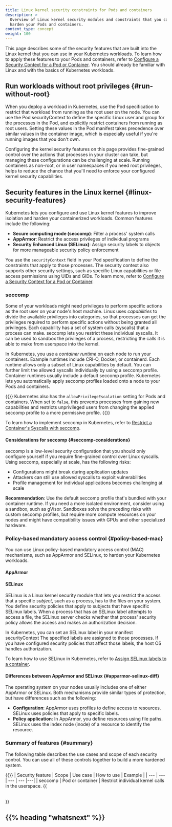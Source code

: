 ```yaml
---
title: Linux kernel security constraints for Pods and containers
description: >
  Overview of Linux kernel security modules and constraints that you can use to
  harden your Pods and containers.
content_type: concept
weight: 100
---
```


<!-- overview -->

This page describes some of the security features that are built into the Linux
kernel that you can use in your Kubernetes workloads. To learn how to apply
these features to your Pods and containers, refer to
[Configure a Security Context for a Pod or Container](/docs/tasks/configure-pod-container/security-context/).
You should already be familiar with Linux and with the basics of Kubernetes
workloads.

<!-- body -->

## Run workloads without root privileges {#run-without-root}

When you deploy a workload in Kubernetes, use the Pod specification to restrict
that workload from running as the root user on the node. You can use the Pod
securityContext to define the specific Linux user and group for the processes in
the Pod, and explicitly restrict containers from running as root users. Setting
these values in the Pod manifest takes precedence over similar values in the
container image, which is especially useful if you're running images that you
don't own.

Configuring the kernel security features on this page provides fine-grained
control over the actions that processes in your cluster can take, but managing
these configurations can be challenging at scale. Running containers as
non-root, or in user namespaces if you need root privileges, helps to reduce the
chance that you'll need to enforce your configured kernel security capabilities.

## Security features in the Linux kernel {#linux-security-features}

Kubernetes lets you configure and use Linux kernel features to improve isolation
and harden your containerized workloads. Common features include the following:

* **Secure computing mode (seccomp)**: Filter a process' system calls
* **AppArmor**: Restrict the access privileges of individual programs
* **Security Enhanced Linux (SELinux)**: Assign security labels to objects for
  more manageable security policy enforcement

You use the `securityContext` field in your Pod specification to define the
constraints that apply to those processes. The security context also supports
other security settings, such as specific Linux capabilities or file access
permissions using UIDs and GIDs. To learn more, refer to
[Configure a Security Context for a Pod or Container](/docs/tasks/configure-pod-container/security-context/).

### seccomp

Some of your workloads might need privileges to perform specific actions as the
root user on your node's host machine. Linux uses *capabilities* to divide the
available privileges into categories, so that processes can get the privileges
required to perform specific actions without being granted all privileges. Each
capability has a set of system calls (syscalls) that a process can make. seccomp
lets you restrict these individual syscalls. <!--Copied from seccomp tutorial-->
It can be used to sandbox the privileges of a process, restricting the calls it
is able to make from userspace into the kernel.<!--End copy-->

In Kubernetes, you use a *container runtime* on each node to run your
containers. Example runtimes include CRI-O, Docker, or containerd. Each runtime
allows only a subset of Linux capabilities by default. You can further limit the
allowed syscalls individually by using a seccomp profile. Container runtimes
usually include a default seccomp profile. <!--Copied from seccomp tutorial-->
Kubernetes lets you automatically
apply seccomp profiles loaded onto a node to your Pods and containers.<!--End copy-->

{{<note>}}
Kubernetes also has the `allowPrivilegeEscalation` setting for Pods and
containers. When set to `false`, this prevents processes from gaining new
capabilities and restricts unprivileged users from changing the applied seccomp
profile to a more permissive profile.
{{</note>}}

To learn how to implement seccomp in Kubernetes, refer to
[Restrict a Container's Syscalls with seccomp](/docs/tutorials/security/seccomp/).

#### Considerations for seccomp {#seccomp-considerations}

seccomp is a low-level security configuration that you should only configure
yourself if you require fine-grained control over Linux syscalls. Using
seccomp, especially at scale, has the following risks:

* Configurations might break during application updates
* Attackers can still use allowed syscalls to exploit vulnerabilities
* Profile management for individual applications becomes challenging at scale

**Recommendation**: Use the default seccomp profile that's bundled with your
container runtime. If you need a more isolated environment, consider using a
sandbox, such as gVisor. Sandboxes solve the preceding risks with custom
seccomp profiles, but require more compute resources on your nodes and might
have compatibility issues with GPUs and other specialized hardware.

### Policy-based mandatory access control {#policy-based-mac}

You can use Linux policy-based mandatory access control (MAC) mechanisms, such
as AppArmor and SELinux, to harden your Kubernetes workloads.

#### AppArmor

#### SELinux

SELinux is a Linux kernel security module that lets you restrict the access
that a specific *subject*, such as a process, has to the files on your system.
You define security policies that apply to subjects that have specific SELinux
labels. When a process that has an SELinux label attempts to access a file, the
SELinux server checks whether that process' security policy allows the access
and makes an authorization decision.

In Kubernetes, you can set an SELinux label in your manifest securityContext
The specified labels are assigned to those processes. If you have configured
security policies that affect those labels, the host OS handles authorization.

To learn how to use SELinux in Kubernetes, refer to
[Assign SELinux labels to a container](/docs/tasks/configure-pod-container/security-context/#assign-selinux-labels-to-a-container).

#### Differences between AppArmor and SELinux {#apparmor-selinux-diff}

The operating system on your nodes usually includes one of either AppArmor or
SELinux. Both mechanisms provide similar types of protection, but have
differences such as the following:

* **Configuration**: AppArmor uses profiles to define access to resources.
  SELinux uses policies that apply to specific labels.
* **Policy application**: In AppArmor, you define resources using file paths.
  SELinux uses the index node (inode) of a resource to identify the resource.

### Summary of features {#summary}

The following table describes the use cases and scope of each security control.
You can use all of these controls together to build a more hardened system.

{{<table caption="Summary of Linux kernel security features">}}
| Security feature | Scope | Use case | How to use | Example |
| --- | --- | --- | --- |---|
| seccomp | Pod or container | Restrict individual kernel calls in the userspace.
{{</table>}}

## {{% heading "whatsnext" %}}